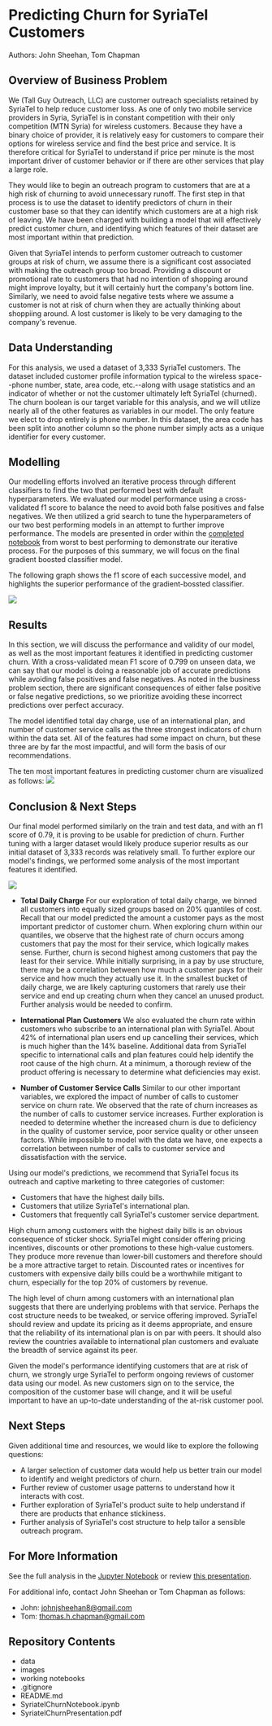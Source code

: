 # Predicting Churn for SyriaTel Customers
Authors: John Sheehan, Tom Chapman

## Overview of Business Problem
We (Tall Guy Outreach, LLC) are customer outreach specialists retained by SyriaTel to help reduce customer loss. As one of only two mobile service providers in Syria, SyriaTel is in constant competition with their only competition (MTN Syria) for wireless customers. Because they have a binary choice of provider, it is relatively easy for customers to compare their options for wireless service and find the best price and service. It is therefore critical for SyriaTel to understand if price per minute is the most important driver of customer behavior or if there are other services that play a large role.

They would like to begin an outreach program to customers that are at a high risk of churning to avoid unnecessary runoff. The first step in that process is to use the dataset to identify predictors of churn in their customer base so that they can identify which customers are at a high risk of leaving. We have been charged with building a model that will effectively predict customer churn, and identifying which features of their dataset are most important within that prediction.

Given that SyriaTel intends to perform customer outreach to customer groups at risk of churn, we assume there is a significant cost associated with making the outreach group too broad. Providing a discount or promotional rate to customers that had no intention of shopping around might improve loyalty, but it will certainly hurt the company's bottom line. Similarly, we need to avoid false negative tests where we assume a customer is not at risk of churn when they are actually thinking about shoppiing around. A lost customer is likely to be very damaging to the company's revenue.

## Data Understanding
For this analysis, we used a dataset of 3,333 SyriaTel customers. The dataset included customer profile information typical to the wireless space--phone number, state, area code, etc.--along with usage statistics and an indicator of whether or not the customer ultimately left SyriaTel (churned). The churn boolean is our target variable for this analysis, and we will utilize nearly all of the other features as variables in our model. The only feature we elect to drop entirely is phone number. In this dataset, the area code has been split into another column so the phone number simply acts as a unique identifier for every customer. 

## Modelling
Our modelling efforts involved an iterative process through different classifiers to find the two that performed best with default hyperparameters. We evaluated our model performance using a cross-validated f1 score to balance the need to avoid both false positives and false negatives. We then utilized a grid search to tune the hyperparameters of our two best performing models in an attempt to further improve performance. The models are presented in order within the [completed notebook](SyriatelChurnNotebook.ipynb) from worst to best performing to demonstrate our iterative process. For the purposes of this summary, we will focus on the final gradient boosted classifier model.

The following graph shows the f1 score of each successive model, and highlights the superior performance of the gradient-bossted classifier.

![](images/mod_perf.png)

## Results
In this section, we will discuss the performance and validity of our model, as well as the most important features it identified in predicting customer churn. With a cross-validated mean F1 score of 0.799 on unseen data, we can say that our model is doing a reasonable job of accurate predictions while avoiding false positives and false negatives. As noted in the business problem section, there are significant consequences of either false positive or false negative predictions, so we prioritize avoiding these incorrect predictions over perfect accuracy. 

The model identified total day charge, use of an international plan, and number of customer service calls as the three strongest indicators of churn within the data set. All of the features had some impact on churn, but these three are by far the most impactful, and will form the basis of our recommendations.

The ten most important features in predicting customer churn are visualized as follows:
![](images/feat_imps.png)

## Conclusion & Next Steps

Our final model performed similarly on the train and test data, and with an f1 score of 0.79, it is proving to be usable for prediction of churn. Further tuning with a larger dataset would likely produce superior results as our initial dataset of 3,333 records was relatively small. To further explore our model's findings, we performed some analysis of the most important features it identified.

![](images/day_charge.png)

* __Total Daily Charge__ For our exploration of total daily charge, we binned all customers into equally sized groups based on 20% quantiles of cost. Recall that our model predicted the amount a customer pays as the most important predictor of customer churn. When exploring churn within our quantiles, we observe that the highest rate of churn occurs among customers that pay the most for their service, which logically makes sense. Further, churn is second highest among customers that pay the least for their service. While initially surprising, in a pay by use structure, there may be a correlation between how much a customer pays for their service and how much they actually use it. In the smallest bucket of daily charge, we are likely capturing customers that rarely use their service and end up creating churn when they cancel an unused product. Further analysis would be needed to confirm.

* __International Plan Customers__ We also evaluated the churn rate within customers who subscribe to an international plan with SyriaTel. About 42% of international plan users end up cancelling their services, which is much higher than the 14% baseline. Additional data from SyriaTel specific to international calls and plan features could help identify the root cause of the high churn. At a minimum, a thorough review of the product offering is necessary to determine what deficiencies may exist.

* __Number of Customer Service Calls__ Similar to our other important variables, we explored the impact of number of calls to customer service on churn rate. We observed that the rate of churn increases as the number of calls to customer service increases. Further exploration is needed to determine whether the increased churn is due to deficiency in the quality of customer service, poor service quality or other unseen factors. While impossible to model with the data we have, one expects a correlation between number of calls to customer service and dissatisfaction with the service.

Using our model's predictions, we recommend that SyriaTel focus its outreach and captive marketing to three categories of customer:

- Customers that have the highest daily bills.
- Customers that utilize SyriaTel's international plan.
- Customers that frequently call SyriaTel's customer service department.

High churn among customers with the highest daily bills is an obvious consequence of sticker shock. SyriaTel might consider offering pricing incentives, discounts or other promotions to these high-value customers. They produce more revenue than lower-bill customers and therefore should be a more attractive target to retain. Discounted rates or incentives for customers with expensive daily bills could be a worthwhile mitigant to churn, especially for the top 20% of customers by revenue.

The high level of churn among customers with an international plan suggests that there are underlying problems with that service. Perhaps the cost structure needs to be tweaked, or service offering improved. SyriaTel should review and update its pricing as it deems appropriate, and ensure that the reliability of its international plan is on par with peers. It should also review the countries available to international plan customers and evaluate the breadth of service against its peer.

Given the model's performance identifying customers that are at risk of churn, we strongly urge SyriaTel to perform ongoing reviews of customer data using our model. As new customers sign on to the service, the composition of the customer base will change, and it will be useful important to have an up-to-date understanding of the at-risk customer pool.


## Next Steps

Given additional time and resources, we would like to explore the following questions:
- A larger selection of customer data would help us better train our model to identify and weight predictors of churn.
- Further review of customer usage patterns to understand how it interacts with cost.
- Further exploration of SyriaTel's product suite to help understand if there are products that enhance stickiness.
- Further analysis of SyriaTel's cost structure to help tailor a sensible outreach program.


## For More Information

See the full analysis in the [Jupyter Notebook](SyriatelChurnNotebook.ipynb) or review [this presentation](SyriatelChurnPresentation.pdf).

For additional info, contact John Sheehan or Tom Chapman as follows:

- John:  johnjsheehan8@gmail.com  
- Tom:   thomas.h.chapman@gmail.com
 
## Repository Contents
- data
- images
- working notebooks
- .gitignore
- README.md
- SyriatelChurnNotebook.ipynb
- SyriatelChurnPresentation.pdf


 